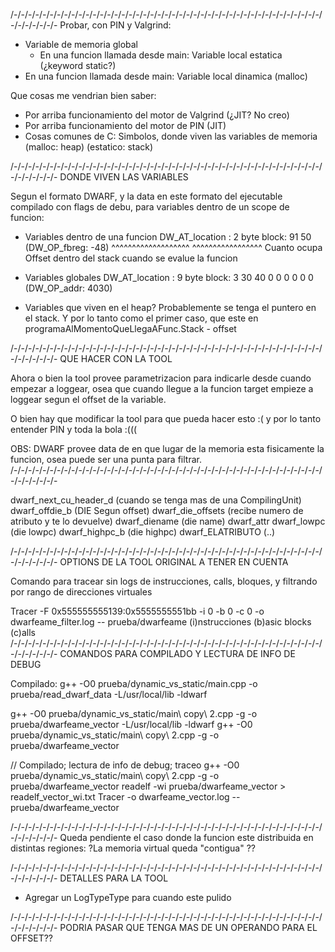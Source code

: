 /-/-/-/-/-/-/-/-/-/-/-/-/-/-/-/-/-/-/-/-/-/-/-/-/-/-/-/-/-/-/-/-/-/-/-/-/-/-/-/-/-/-/-/-/-/-/-/-/-/-
Probar, con PIN y Valgrind:

- Variable de memoria global
    - En una funcion llamada desde main: Variable local estatica (¿keyword static?)
- En una funcion llamada desde main: Variable local dinamica (malloc)

Que cosas me vendrian bien saber:
- Por arriba funcionamiento del motor de Valgrind (¿JIT? No creo)
- Por arriba funcionamiento del motor de PIN (JIT)
- Cosas comunes de C: Simbolos, donde viven las variables de memoria (malloc: heap) (estatico: stack)

/-/-/-/-/-/-/-/-/-/-/-/-/-/-/-/-/-/-/-/-/-/-/-/-/-/-/-/-/-/-/-/-/-/-/-/-/-/-/-/-/-/-/-/-/-/-/-/-/-/-
DONDE VIVEN LAS VARIABLES

Segun el formato DWARF, y la data en este formato del ejecutable
compilado con flags de debu, para variables dentro de un scope de funcion:

- Variables dentro de una funcion
DW_AT_location    : 2 byte block: 91 50 	(DW_OP_fbreg: -48)
                    ^^^^^^^^^^^^^^^^^^^     ^^^^^^^^^^^^^^^^^
                    Cuanto ocupa            Offset dentro del stack
                                            cuando se evalue la funcion
- Variables globales
DW_AT_location    : 9 byte block: 3 30 40 0 0 0 0 0 0 	(DW_OP_addr: 4030)

- Variables que viven en el heap?
Probablemente se tenga el puntero en el stack. Y por lo tanto como el 
primer caso, que este en programaAlMomentoQueLlegaAFunc.Stack - offset

/-/-/-/-/-/-/-/-/-/-/-/-/-/-/-/-/-/-/-/-/-/-/-/-/-/-/-/-/-/-/-/-/-/-/-/-/-/-/-/-/-/-/-/-/-/-/-/-/-/-
QUE HACER CON LA TOOL

Ahora o bien la tool provee parametrizacion para indicarle
desde cuando empezar a loggear, osea que cuando llegue a 
la funcion target empieze a loggear segun el offset de la variable.

O bien hay que modificar la tool para que pueda hacer esto :(
y por lo tanto entender PIN y toda la bola :(((

OBS: DWARF provee data de en que lugar de la memoria esta fisicamente
la funcion, osea puede ser una punta para filtrar.
/-/-/-/-/-/-/-/-/-/-/-/-/-/-/-/-/-/-/-/-/-/-/-/-/-/-/-/-/-/-/-/-/-/-/-/-/-/-/-/-/-/-/-/-/-/-/-/-/-/-

dwarf_next_cu_header_d (cuando se tenga mas de una CompilingUnit)
dwarf_offdie_b (DIE Segun offset)
dwarf_die_offsets (recibe numero de atributo y te lo devuelve)
dwarf_diename (die name)
dwarf_attr 
dwarf_lowpc (die lowpc)
dwarf_highpc_b (die highpc)
dwarf_ELATRIBUTO (..)

/-/-/-/-/-/-/-/-/-/-/-/-/-/-/-/-/-/-/-/-/-/-/-/-/-/-/-/-/-/-/-/-/-/-/-/-/-/-/-/-/-/-/-/-/-/-/-/-/-/-
OPTIONS DE LA TOOL ORIGINAL A TENER EN CUENTA

Comando para tracear sin logs de instrucciones, calls, bloques, y filtrando por rango de direcciones virtuales


Tracer -F 0x555555555139:0x5555555551bb -i 0 -b 0 -c 0 -o dwarfeame_filter.log -- prueba/dwarfeame 
(i)nstrucciones
(b)asic blocks
(c)alls
/-/-/-/-/-/-/-/-/-/-/-/-/-/-/-/-/-/-/-/-/-/-/-/-/-/-/-/-/-/-/-/-/-/-/-/-/-/-/-/-/-/-/-/-/-/-/-/-/-/-
COMANDOS PARA COMPILADO Y LECTURA DE INFO DE DEBUG

Compilado:
g++ -O0 prueba/dynamic_vs_static/main.cpp -o prueba/read_dwarf_data -L/usr/local/lib -ldwarf

g++ -O0 prueba/dynamic_vs_static/main\ copy\ 2.cpp -g -o prueba/dwarfeame_vector -L/usr/local/lib -ldwarf
g++ -O0 prueba/dynamic_vs_static/main\ copy\ 2.cpp -g -o prueba/dwarfeame_vector

// Compilado; lectura de info de debug; traceo
g++ -O0 prueba/dynamic_vs_static/main\ copy\ 2.cpp -g -o prueba/dwarfeame_vector
readelf -wi prueba/dwarfeame_vector > readelf_vector_wi.txt
Tracer -o dwarfeame_vector.log -- prueba/dwarfeame_vector 

/-/-/-/-/-/-/-/-/-/-/-/-/-/-/-/-/-/-/-/-/-/-/-/-/-/-/-/-/-/-/-/-/-/-/-/-/-/-/-/-/-/-/-/-/-/-/-/-/-/-
Queda pendiente el caso donde la funcion este distribuida en distintas regiones:
?La memoria virtual queda "contigua" ??


/-/-/-/-/-/-/-/-/-/-/-/-/-/-/-/-/-/-/-/-/-/-/-/-/-/-/-/-/-/-/-/-/-/-/-/-/-/-/-/-/-/-/-/-/-/-/-/-/-/-
DETALLES PARA LA TOOL

- Agregar un LogTypeType para cuando este pulido


/-/-/-/-/-/-/-/-/-/-/-/-/-/-/-/-/-/-/-/-/-/-/-/-/-/-/-/-/-/-/-/-/-/-/-/-/-/-/-/-/-/-/-/-/-/-/-/-/-/-
PODRIA PASAR QUE TENGA MAS DE UN OPERANDO PARA EL OFFSET??
